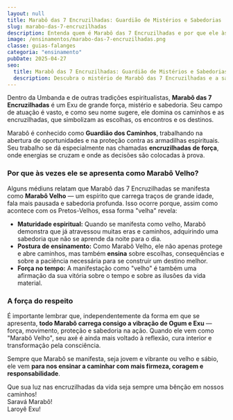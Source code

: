 ```yaml
---
layout: null
title: Marabô das 7 Encruzilhadas: Guardião de Mistérios e Sabedorias
slug: marabo-das-7-encruzilhadas
description: Entenda quem é Marabô das 7 Encruzilhadas e por que ele às vezes se manifesta como Marabô Velho nos terreiros de Umbanda.
image: /ensinamentos/marabo-das-7-encruzilhadas.png
classe: guias-falanges
categoria: "ensinamento"
pubDate: 2025-04-27
seo:
  title: Marabô das 7 Encruzilhadas: Guardião de Mistérios e Sabedorias
  description: Descubra o mistério de Marabô das 7 Encruzilhadas e a sabedoria de sua manifestação como Marabô Velho na Umbanda.
---
```


Dentro da Umbanda e de outras tradições espiritualistas, **Marabô das 7 Encruzilhadas** é um Exu de grande força, mistério e sabedoria. Seu campo de atuação é vasto, e como seu nome sugere, ele domina os caminhos e as encruzilhadas, que simbolizam as escolhas, os encontros e os destinos.

Marabô é conhecido como **Guardião dos Caminhos**, trabalhando na abertura de oportunidades e na proteção contra as armadilhas espirituais. Seu trabalho se dá especialmente nas chamadas **encruzilhadas de força**, onde energias se cruzam e onde as decisões são colocadas à prova.

### Por que às vezes ele se apresenta como Marabô Velho?

Alguns médiuns relatam que Marabô das 7 Encruzilhadas se manifesta como **Marabô Velho** — um espírito que carrega traços de grande idade, fala mais pausada e sabedoria profunda. Isso ocorre porque, assim como acontece com os Pretos-Velhos, essa forma "velha" revela:

- **Maturidade espiritual:** Quando se manifesta como velho, Marabô demonstra que já atravessou muitas eras e caminhos, adquirindo uma sabedoria que não se aprende da noite para o dia.
- **Postura de ensinamento:** Como Marabô Velho, ele não apenas protege e abre caminhos, mas também **ensina** sobre escolhas, consequências e sobre a paciência necessária para se construir um destino melhor.
- **Força no tempo:** A manifestação como "velho" é também uma afirmação da sua vitória sobre o tempo e sobre as ilusões da vida material.

### A força do respeito

É importante lembrar que, independentemente da forma em que se apresenta, **todo Marabô carrega consigo a vibração de Ogum e Exu** — força, movimento, proteção e sabedoria na ação. Quando ele vem como "Marabô Velho", seu axé é ainda mais voltado à reflexão, cura interior e transformação pela consciência.

Sempre que Marabô se manifesta, seja jovem e vibrante ou velho e sábio, ele vem **para nos ensinar a caminhar com mais firmeza, coragem e responsabilidade**.

Que sua luz nas encruzilhadas da vida seja sempre uma bênção em nossos caminhos!  
Saravá Marabô!  
Laroyê Exu!

